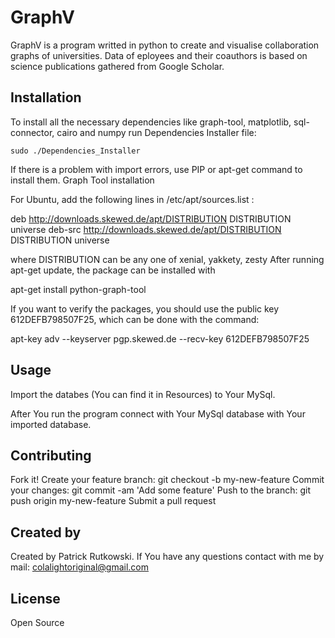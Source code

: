 # GraphV

GraphV is a program writted in python to create and visualise collaboration graphs of universities. Data of eployees and their coauthors is based on science publications gathered from Google Scholar.
## Installation

To install all the necessary dependencies like graph-tool, matplotlib, sql-connector, cairo and numpy run 
Dependencies Installer file:

```sudo ./Dependencies_Installer```

If there is a problem with import errors, use PIP or apt-get command to install them.
Graph Tool installation

For Ubuntu, add the following lines in /etc/apt/sources.list :

deb http://downloads.skewed.de/apt/DISTRIBUTION DISTRIBUTION universe
deb-src http://downloads.skewed.de/apt/DISTRIBUTION DISTRIBUTION universe

where DISTRIBUTION can be any one of xenial, yakkety, zesty After running apt-get update, the package can be installed with

apt-get install python-graph-tool

If you want to verify the packages, you should use the public key 612DEFB798507F25, which can be done with the command:

apt-key adv --keyserver pgp.skewed.de --recv-key 612DEFB798507F25

## Usage

Import the databes (You can find it in Resources) to Your MySql.

After You run the program connect with Your MySql database with Your imported database.
## Contributing

Fork it!
Create your feature branch: git checkout -b my-new-feature
Commit your changes: git commit -am 'Add some feature'
Push to the branch: git push origin my-new-feature
Submit a pull request

## Created by

Created by Patrick Rutkowski. If You have any questions contact with me by mail: colalightoriginal@gmail.com
## License

Open Source
